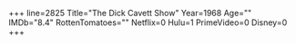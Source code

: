 +++
line=2825
Title="The Dick Cavett Show"
Year=1968
Age=""
IMDb="8.4"
RottenTomatoes=""
Netflix=0
Hulu=1
PrimeVideo=0
Disney=0
+++

